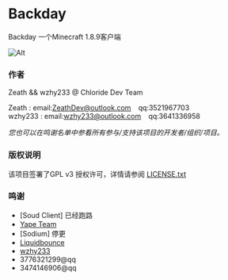 # Backday

Backday 一个Minecraft 1.8.9客户端

![Alt](https://repobeats.axiom.co/api/embed/0bea553c66b2b2f63c57d9ff9b214d0c449a34e8.svg "Repobeats analytics image")

### 作者

Zeath && wzhy233 @ Chloride Dev Team

Zeath : email:ZeathDev@outlook.com  &ensp; qq:3521967703    
wzhy233 : email:wzhy233@outlook.com &ensp; qq:3641336958


 *您也可以在鸣谢名单中参看所有参与/支持该项目的开发者/组织/项目。*

### 版权说明

该项目签署了GPL v3 授权许可，详情请参阅 [LICENSE.txt](https://github.com/chloride-dev/Backday/blob/master/LICENSE.txt)

### 鸣谢

- [Soud Client] 已经跑路
- [Yape Team](https://github.com/yapeteam)
- [Sodium] 停更
- [Liquidbounce](https://liquidbounce.net)
- [wzhy233](https://github.com/wzhy233)
- 3776321299@qq
- 3474146906@qq
